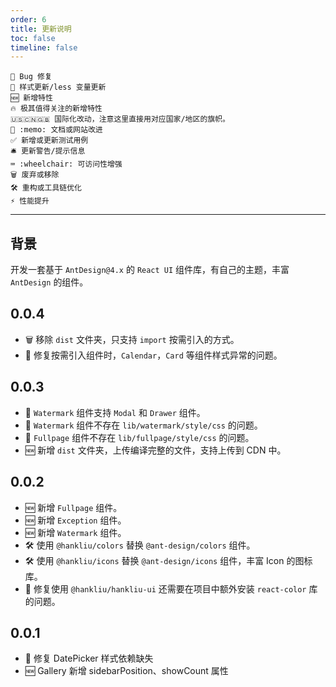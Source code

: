 ```yaml
---
order: 6
title: 更新说明
toc: false
timeline: false
---
```


```
🐞 Bug 修复
💄 样式更新/less 变量更新
🆕 新增特性
🔥 极其值得关注的新增特性
🇺🇸🇨🇳🇬🇧 国际化改动，注意这里直接用对应国家/地区的旗帜。
📖 :memo: 文档或网站改进
✅ 新增或更新测试用例
🛎 更新警告/提示信息
⌨️ :wheelchair: 可访问性增强
🗑 废弃或移除
🛠 重构或工具链优化
⚡️ 性能提升
```

---

## 背景

开发一套基于 `AntDesign@4.x` 的 `React UI` 组件库，有自己的主题，丰富 `AntDesign` 的组件。

## 0.0.4

- 🗑 移除 `dist` 文件夹，只支持 `import` 按需引入的方式。
- 🐞 修复按需引入组件时，`Calendar`，`Card` 等组件样式异常的问题。

## 0.0.3

- 🐞 `Watermark` 组件支持 `Modal` 和 `Drawer` 组件。
- 🐞 `Watermark` 组件不存在 `lib/watermark/style/css` 的问题。
- 🐞 `Fullpage` 组件不存在 `lib/fullpage/style/css` 的问题。
- 🆕 新增 `dist` 文件夹，上传编译完整的文件，支持上传到 CDN 中。

## 0.0.2

- 🆕 新增 `Fullpage` 组件。
- 🆕 新增 `Exception` 组件。
- 🆕 新增 `Watermark` 组件。
- 🛠 使用 `@hankliu/colors` 替换 `@ant-design/colors` 组件。
- 🛠 使用 `@hankliu/icons` 替换 `@ant-design/icons` 组件，丰富 Icon 的图标库。
- 🐞 修复使用 `@hankliu/hankliu-ui` 还需要在项目中额外安装 `react-color` 库的问题。

## 0.0.1

- 🐞 修复 DatePicker 样式依赖缺失
- 🆕 Gallery 新增 sidebarPosition、showCount 属性
